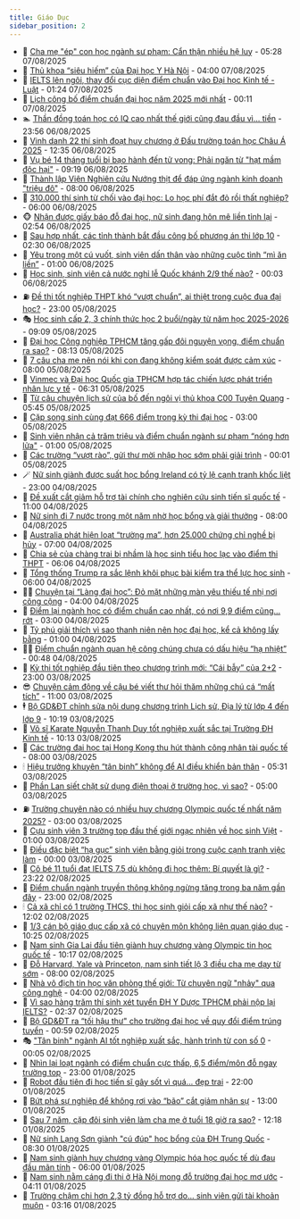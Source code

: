 ```yaml
---
title: Giáo Dục
sidebar_position: 2
---
```


<!-- dantri-giao-duc:START -->
- 🤡 [Cha mẹ &quot;ép&quot; con học ngành sư phạm: Cẩn thận nhiều hệ luỵ](https://dantri.com.vn/giao-duc/cha-me-ep-con-hoc-nganh-su-pham-can-than-nhieu-he-luy-20250807091331636.htm) - 05:28 07/08/2025
- 🗽 [Thủ khoa “siêu hiếm” của Đại học Y Hà Nội](https://dantri.com.vn/giao-duc/thu-khoa-sieu-hiem-cua-dai-hoc-y-ha-noi-20250807103453432.htm) - 04:00 07/08/2025
- 🚦 [IELTS lên ngôi, thay đổi cục diện điểm chuẩn vào Đại học Kinh tế - Luật](https://dantri.com.vn/giao-duc/ielts-len-ngoi-thay-doi-cuc-dien-diem-chuan-vao-dai-hoc-kinh-te-luat-20250807081805012.htm) - 01:24 07/08/2025
- 🌋 [Lịch công bố điểm chuẩn đại học năm 2025 mới nhất](https://dantri.com.vn/giao-duc/lich-cong-bo-diem-chuan-dai-hoc-nam-2025-moi-nhat-20250807070105439.htm) - 00:11 07/08/2025
- 🏊 [Thần đồng toán học có IQ cao nhất thế giới cũng đau đầu vì... tiền](https://dantri.com.vn/giao-duc/than-dong-toan-hoc-co-iq-cao-nhat-the-gioi-cung-dau-dau-vi-tien-20250807065149568.htm) - 23:56 06/08/2025
- 🎃 [Vinh danh 22 thí sinh đoạt huy chương ở Đấu trường toán học Châu Á 2025](https://dantri.com.vn/giao-duc/vinh-danh-22-thi-sinh-doat-huy-chuong-o-dau-truong-toan-hoc-chau-a-2025-20250806173455593.htm) - 12:35 06/08/2025
- 💄 [Vụ bé 14 tháng tuổi bị bạo hành đến tử vong: Phải ngăn từ &quot;hạt mầm độc hại&quot;](https://dantri.com.vn/giao-duc/vu-be-14-thang-tuoi-bi-bao-hanh-den-tu-vong-phai-ngan-tu-hat-mam-doc-hai-20250806115826989.htm) - 09:19 06/08/2025
- 🦅 [Thành lập Viện Nghiên cứu Nướng thịt để đáp ứng ngành kinh doanh &quot;triệu đô&quot;](https://dantri.com.vn/giao-duc/thanh-lap-vien-nghien-cuu-nuong-thit-de-dap-ung-nganh-kinh-doanh-trieu-do-20250806003244533.htm) - 08:00 06/08/2025
- 🚦 [310.000 thí sinh từ chối vào đại học: Lo học phí đắt đỏ rồi thất nghiệp?](https://dantri.com.vn/giao-duc/310000-thi-sinh-tu-choi-vao-dai-hoc-lo-hoc-phi-dat-do-roi-that-nghiep-20250806083808245.htm) - 06:00 06/08/2025
- 🐵 [Nhận được giấy báo đỗ đại học, nữ sinh đang hôn mê liền tỉnh lại](https://dantri.com.vn/giao-duc/nhan-duoc-giay-bao-do-dai-hoc-nu-sinh-dang-hon-me-lien-tinh-lai-20250806093355836.htm) - 02:54 06/08/2025
- 🐘 [Sau hợp nhất, các tỉnh thành bắt đầu công bố phương án thi lớp 10](https://dantri.com.vn/giao-duc/sau-hop-nhat-cac-tinh-thanh-bat-dau-cong-bo-phuong-an-thi-lop-10-20250806081714244.htm) - 02:30 06/08/2025
- 🦏 [Yêu trong một cú vuốt, sinh viên dấn thân vào những cuộc tình “mì ăn liền”](https://dantri.com.vn/giao-duc/yeu-trong-mot-cu-vuot-sinh-vien-dan-than-vao-nhung-cuoc-tinh-mi-an-lien-20250806063225461.htm) - 01:00 06/08/2025
- 💼 [Học sinh, sinh viên cả nước nghỉ lễ Quốc khánh 2/9 thế nào?](https://dantri.com.vn/giao-duc/hoc-sinh-sinh-vien-ca-nuoc-nghi-le-quoc-khanh-29-the-nao-20250806035549926.htm) - 00:03 06/08/2025
- ⛽️ [Đề thi tốt nghiệp THPT khó “vượt chuẩn”, ai thiệt trong cuộc đua đại học?](https://dantri.com.vn/giao-duc/de-thi-tot-nghiep-thpt-kho-vuot-chuan-ai-thiet-trong-cuoc-dua-dai-hoc-20250804031933636.htm) - 23:00 05/08/2025
- 🎭 [Học sinh cấp 2, 3 chính thức học 2 buổi/ngày từ năm học 2025-2026](https://dantri.com.vn/giao-duc/hoc-sinh-cap-2-3-chinh-thuc-hoc-2-buoingay-tu-nam-hoc-2025-2026-20250805155831640.htm) - 09:09 05/08/2025
- 🎃 [Đại học Công nghiệp TPHCM tăng gấp đôi nguyện vọng, điểm chuẩn ra sao?](https://dantri.com.vn/giao-duc/dai-hoc-cong-nghiep-tphcm-tang-gap-doi-nguyen-vong-diem-chuan-ra-sao-20250805150855745.htm) - 08:13 05/08/2025
- 🚀 [7 câu cha mẹ nên nói khi con đang không kiểm soát được cảm xúc](https://dantri.com.vn/giao-duc/7-cau-cha-me-nen-noi-khi-con-dang-khong-kiem-soat-duoc-cam-xuc-20250805115656746.htm) - 08:00 05/08/2025
- 👀 [Vinmec và Đại học Quốc gia TPHCM hợp tác chiến lược phát triển nhân lực y tế](https://dantri.com.vn/giao-duc/vinmec-va-dai-hoc-quoc-gia-tphcm-hop-tac-chien-luoc-phat-trien-nhan-luc-y-te-20250805121922762.htm) - 06:31 05/08/2025
- 🌝 [Từ câu chuyện lịch sử của bố đến ngôi vị thủ khoa C00 Tuyên Quang](https://dantri.com.vn/giao-duc/tu-cau-chuyen-lich-su-cua-bo-den-ngoi-vi-thu-khoa-c00-tuyen-quang-20250804164355825.htm) - 05:45 05/08/2025
- 🤗 [Cặp song sinh cùng đạt 666 điểm trong kỳ thi đại học](https://dantri.com.vn/giao-duc/cap-song-sinh-cung-dat-666-diem-trong-ky-thi-dai-hoc-20250804161714458.htm) - 03:00 05/08/2025
- 🦄 [Sinh viên nhận cả trăm triệu và điểm chuẩn ngành sư phạm “nóng hơn lửa&quot;](https://dantri.com.vn/giao-duc/sinh-vien-nhan-ca-tram-trieu-va-diem-chuan-nganh-su-pham-nong-hon-lua-20250804173744332.htm) - 01:00 05/08/2025
- 🦍 [Các trường “vượt rào”, gửi thư mời nhập học sớm phải giải trình](https://dantri.com.vn/giao-duc/cac-truong-vuot-rao-gui-thu-moi-nhap-hoc-som-phai-giai-trinh-20250804233028272.htm) - 00:01 05/08/2025
- 🪄 [Nữ sinh giành được suất học bổng Ireland có tỷ lệ cạnh tranh khốc liệt](https://dantri.com.vn/giao-duc/nu-sinh-gianh-duoc-suat-hoc-bong-ireland-co-ty-le-canh-tranh-khoc-liet-20250804115705931.htm) - 23:00 04/08/2025
- 🦆 [Đề xuất cắt giảm hỗ trợ tài chính cho nghiên cứu sinh tiến sĩ quốc tế](https://dantri.com.vn/giao-duc/de-xuat-cat-giam-ho-tro-tai-chinh-cho-nghien-cuu-sinh-tien-si-quoc-te-20250804145115654.htm) - 11:00 04/08/2025
- 🚀 [Nữ sinh đi 7 nước trong một năm nhờ học bổng và giải thưởng](https://dantri.com.vn/giao-duc/nu-sinh-di-7-nuoc-trong-mot-nam-nho-hoc-bong-va-giai-thuong-20250804103550713.htm) - 08:00 04/08/2025
- 🦒 [Australia phát hiện loạt “trường ma”, hơn 25.000 chứng chỉ nghề bị hủy](https://dantri.com.vn/giao-duc/australia-phat-hien-loat-truong-ma-hon-25000-chung-chi-nghe-bi-huy-20250804111444429.htm) - 07:00 04/08/2025
- 🤡 [Chia sẻ của chàng trai bị nhầm là học sinh tiểu học lạc vào điểm thi THPT](https://dantri.com.vn/giao-duc/chia-se-cua-chang-trai-bi-nham-la-hoc-sinh-tieu-hoc-lac-vao-diem-thi-thpt-20250803204320274.htm) - 06:06 04/08/2025
- 🤔 [Tổng thống Trump ra sắc lệnh khôi phục bài kiểm tra thể lực học sinh](https://dantri.com.vn/giao-duc/tong-thong-trump-ra-sac-lenh-khoi-phuc-bai-kiem-tra-the-luc-hoc-sinh-20250804093345804.htm) - 06:00 04/08/2025
- 🧑‍💻 [Chuyện tại “Làng đại học”: Đỏ mặt những màn yêu thiếu tế nhị nơi công cộng](https://dantri.com.vn/giao-duc/chuyen-tai-lang-dai-hoc-do-mat-nhung-man-yeu-thieu-te-nhi-noi-cong-cong-20250804082128044.htm) - 04:00 04/08/2025
- 🤡 [Điểm lại ngành học có điểm chuẩn cao nhất, có nơi 9,9 điểm cũng… rớt](https://dantri.com.vn/giao-duc/diem-lai-nganh-hoc-co-diem-chuan-cao-nhat-co-noi-99-diem-cung-rot-20250804084334751.htm) - 03:00 04/08/2025
- 🧠 [Tỷ phú giải thích vì sao thanh niên nên học đại học, kể cả không lấy bằng](https://dantri.com.vn/giao-duc/ty-phu-giai-thich-vi-sao-thanh-nien-nen-hoc-dai-hoc-ke-ca-khong-lay-bang-20250803153538949.htm) - 01:00 04/08/2025
- 🧑‍💻 [Điểm chuẩn ngành quan hệ công chúng chưa có dấu hiệu “hạ nhiệt”](https://dantri.com.vn/giao-duc/diem-chuan-nganh-quan-he-cong-chung-chua-co-dau-hieu-ha-nhiet-20250804072759344.htm) - 00:48 04/08/2025
- 🧠 [Kỳ thi tốt nghiệp đầu tiên theo chương trình mới: “Cái bẫy” của 2+2](https://dantri.com.vn/giao-duc/ky-thi-tot-nghiep-dau-tien-theo-chuong-trinh-moi-cai-bay-cua-22-20250803105637208.htm) - 23:00 03/08/2025
- 😎 [Chuyện cảm động về cậu bé viết thư hỏi thăm những chú cá “mất tích”](https://dantri.com.vn/giao-duc/chuyen-cam-dong-ve-cau-be-viet-thu-hoi-tham-nhung-chu-ca-mat-tich-20250803115333040.htm) - 11:00 03/08/2025
- 🕴 [Bộ GD&amp;ĐT chỉnh sửa nội dung chương trình Lịch sử, Địa lý từ lớp 4 đến lớp 9](https://dantri.com.vn/giao-duc/bo-gddt-chinh-sua-noi-dung-chuong-trinh-lich-su-dia-ly-tu-lop-4-den-lop-9-20250803170200647.htm) - 10:19 03/08/2025
- 🧠 [Võ sĩ Karate Nguyễn Thanh Duy tốt nghiệp xuất sắc tại Trường ĐH Kinh tế](https://dantri.com.vn/giao-duc/vo-si-karate-nguyen-thanh-duy-tot-nghiep-xuat-sac-tai-truong-dh-kinh-te-20250803161004261.htm) - 10:13 03/08/2025
- 🚀 [Các trường đại học tại Hong Kong thu hút thành công nhân tài quốc tế](https://dantri.com.vn/giao-duc/cac-truong-dai-hoc-tai-hong-kong-thu-hut-thanh-cong-nhan-tai-quoc-te-20250802105816670.htm) - 08:00 03/08/2025
- 🕯 [Hiệu trưởng khuyên “tân binh” không để AI điều khiển bản thân](https://dantri.com.vn/giao-duc/hieu-truong-khuyen-tan-binh-khong-de-ai-dieu-khien-ban-than-20250803115702450.htm) - 05:31 03/08/2025
- 🧰 [Phần Lan siết chặt sử dụng điện thoại ở trường học, vì sao?](https://dantri.com.vn/giao-duc/phan-lan-siet-chat-su-dung-dien-thoai-o-truong-hoc-vi-sao-20250802094241168.htm) - 05:00 03/08/2025
- ⛽️ [Trường chuyên nào có nhiều huy chương Olympic quốc tế nhất năm 2025?](https://dantri.com.vn/giao-duc/truong-chuyen-nao-co-nhieu-huy-chuong-olympic-quoc-te-nhat-nam-2025-20250803014528285.htm) - 03:00 03/08/2025
- 🤖 [Cựu sinh viên 3 trường top đầu thế giới ngạc nhiên về học sinh Việt](https://dantri.com.vn/giao-duc/cuu-sinh-vien-3-truong-top-dau-the-gioi-ngac-nhien-ve-hoc-sinh-viet-20250802164935504.htm) - 01:00 03/08/2025
- 🦍 [Điều đặc biệt “hạ gục” sinh viên bằng giỏi trong cuộc cạnh tranh việc làm](https://dantri.com.vn/giao-duc/dieu-dac-biet-ha-guc-sinh-vien-bang-gioi-trong-cuoc-canh-tranh-viec-lam-20250802202916204.htm) - 00:00 03/08/2025
- 🐘 [Cô bé 11 tuổi đạt IELTS 7.5 dù không đi học thêm: Bí quyết là gì?](https://dantri.com.vn/giao-duc/co-be-11-tuoi-dat-ielts-75-du-khong-di-hoc-them-bi-quyet-la-gi-20250802183019187.htm) - 23:22 02/08/2025
- 🌊 [Điểm chuẩn ngành truyền thông không ngừng tăng trong ba năm gần đây](https://dantri.com.vn/giao-duc/diem-chuan-nganh-truyen-thong-khong-ngung-tang-trong-ba-nam-gan-day-20250802121906571.htm) - 23:00 02/08/2025
- 🕯 [Cả xã chỉ có 1 trường THCS, thi học sinh giỏi cấp xã như thế nào?](https://dantri.com.vn/giao-duc/ca-xa-chi-co-1-truong-thcs-thi-hoc-sinh-gioi-cap-xa-nhu-the-nao-20250802185416928.htm) - 12:02 02/08/2025
- 🐎 [1/3 cán bộ giáo dục cấp xã có chuyên môn không liên quan giáo dục](https://dantri.com.vn/giao-duc/13-can-bo-giao-duc-cap-xa-co-chuyen-mon-khong-lien-quan-giao-duc-20250802164124531.htm) - 10:25 02/08/2025
- 🐻 [Nam sinh Gia Lai đầu tiên giành huy chương vàng Olympic tin học quốc tế](https://dantri.com.vn/giao-duc/nam-sinh-gia-lai-dau-tien-gianh-huy-chuong-vang-olympic-tin-hoc-quoc-te-20250802153038647.htm) - 10:17 02/08/2025
- 🐎 [Đỗ Harvard, Yale và Princeton, nam sinh tiết lộ 3 điều cha mẹ dạy từ sớm](https://dantri.com.vn/giao-duc/do-harvard-yale-va-princeton-nam-sinh-tiet-lo-3-dieu-cha-me-day-tu-som-20250802082409414.htm) - 08:00 02/08/2025
- 🫣 [Nhà vô địch tin học văn phòng thế giới: Từ chuyên ngữ &quot;nhảy&quot; qua công nghệ](https://dantri.com.vn/giao-duc/nha-vo-dich-tin-hoc-van-phong-the-gioi-tu-chuyen-ngu-nhay-qua-cong-nghe-20250802002108957.htm) - 04:00 02/08/2025
- 🤭 [Vì sao hàng trăm thí sinh xét tuyển ĐH Y Dược TPHCM phải nộp lại IELTS?](https://dantri.com.vn/giao-duc/vi-sao-hang-tram-thi-sinh-xet-tuyen-dh-y-duoc-tphcm-phai-nop-lai-ielts-20250802092958216.htm) - 02:37 02/08/2025
- 🥳 [Bộ GD&amp;ĐT ra “tối hậu thư&quot; cho trường đại học về quy đổi điểm trúng tuyển](https://dantri.com.vn/giao-duc/bo-gddt-ra-toi-hau-thu-cho-truong-dai-hoc-ve-quy-doi-diem-trung-tuyen-20250802074827967.htm) - 00:59 02/08/2025
- 🎭 [&quot;Tân binh&quot; ngành AI tốt nghiệp xuất sắc, hành trình từ con số 0](https://dantri.com.vn/giao-duc/tan-binh-nganh-ai-tot-nghiep-xuat-sac-hanh-trinh-tu-con-so-0-20250802062656610.htm) - 00:05 02/08/2025
- 🥸 [Nhìn lại loạt ngành có điểm chuẩn cực thấp, 6,5 điểm/môn đỗ ngay trường top](https://dantri.com.vn/giao-duc/nhin-lai-loat-nganh-co-diem-chuan-cuc-thap-65-diemmon-do-ngay-truong-top-20250801165518233.htm) - 23:00 01/08/2025
- 🦣 [Robot đầu tiên đi học tiến sĩ gây sốt vì quá... đẹp trai](https://dantri.com.vn/giao-duc/robot-dau-tien-di-hoc-tien-si-gay-sot-vi-qua-dep-trai-20250801164339163.htm) - 22:00 01/08/2025
- 🤔 [Bứt phá sự nghiệp để không rơi vào “bão” cắt giảm nhân sự](https://dantri.com.vn/giao-duc/but-pha-su-nghiep-de-khong-roi-vao-bao-cat-giam-nhan-su-20250801155924137.htm) - 13:00 01/08/2025
- 🦣 [Sau 7 năm, cặp đôi sinh viên làm cha mẹ ở tuổi 18 giờ ra sao?](https://dantri.com.vn/giao-duc/sau-7-nam-cap-doi-sinh-vien-lam-cha-me-o-tuoi-18-gio-ra-sao-20250801152412840.htm) - 12:18 01/08/2025
- 🐲 [Nữ sinh Lạng Sơn giành &quot;cú đúp&quot; học bổng của ĐH Trung Quốc](https://dantri.com.vn/giao-duc/nu-sinh-lang-son-gianh-cu-dup-hoc-bong-cua-dh-trung-quoc-20250801153013199.htm) - 08:30 01/08/2025
- 🔭 [Nam sinh giành huy chương vàng Olympic hóa học quốc tế dù đau đầu mãn tính](https://dantri.com.vn/giao-duc/nam-sinh-gianh-huy-chuong-vang-olympic-hoa-hoc-quoc-te-du-dau-dau-man-tinh-20250801112027967.htm) - 06:00 01/08/2025
- 🥷 [Nam sinh nằm cáng đi thi ở Hà Nội mong đỗ trường đại học mơ ước](https://dantri.com.vn/giao-duc/nam-sinh-nam-cang-di-thi-o-ha-noi-mong-do-truong-dai-hoc-mo-uoc-20250801110533132.htm) - 04:11 01/08/2025
- 🎊 [Trường chậm chi hơn 2,3 tỷ đồng hỗ trợ do... sinh viên gửi tài khoản muộn](https://dantri.com.vn/giao-duc/truong-cham-chi-hon-23-ty-dong-ho-tro-do-sinh-vien-gui-tai-khoan-muon-20250801092651869.htm) - 03:16 01/08/2025<!-- dantri-giao-duc:END -->
